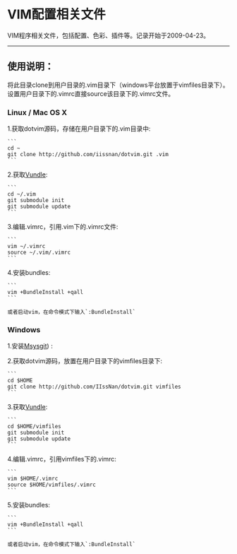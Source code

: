 # VIM配置相关文件

VIM程序相关文件，包括配置、色彩、插件等。记录开始于2009-04-23。

********

## 使用说明：

将此目录clone到用户目录的.vim目录下（windows平台放置于vimfiles目录下）。设置用户目录下的.vimrc直接source该目录下的.vimrc文件。

### Linux / Mac OS X

1.获取dotvim源码，存储在用户目录下的.vim目录中:


    ```
    cd ~
    git clone http://github.com/iissnan/dotvim.git .vim
    ```
    
2.获取[Vundle](https://github.com/gmarik/vundle):

    ```
    cd ~/.vim
    git submodule init
    git submodule update
    ```
    
3.编辑.vimrc，引用.vim下的.vimrc文件:

    ```
    vim ~/.vimrc
    source ~/.vim/.vimrc
    ```
    
4.安装bundles:

    ```
    vim +BundleInstall +qall
    ```
    
    或者启动vim，在命令模式下输入`:BundleInstall`


### Windows

1.安装[Msysgit](http://code.google.com/p/msysgit/)) :

2.获取dotvim源码，放置在用户目录下的vimfiles目录下:

    ```
    cd $HOME
    git clone http://github.com/IIssNan/dotvim.git vimfiles
    ```
    
3.获取[Vundle](https://github.com/gmarik/vundle):

    ```
    cd $HOME/vimfiles
    git submodule init
    git submodule update
    ```
    
4.编辑.vimrc，引用vimfiles下的.vimrc:

    ```
    vim $HOME/.vimrc
    source $HOME/vimfiles/.vimrc
    ```
    
5.安装bundles:

    ```
    vim +BundleInstall +qall
    ```
    
    或者启动vim，在命令模式下输入`:BundleInstall`


